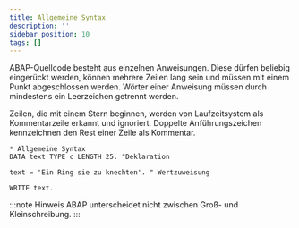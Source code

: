 ```yaml
---
title: Allgemeine Syntax
description: ''
sidebar_position: 10
tags: []
---
```


ABAP-Quellcode besteht aus einzelnen Anweisungen. Diese dürfen beliebig eingerückt werden, können mehrere Zeilen lang sein und müssen mit einem Punkt abgeschlossen werden. Wörter einer Anweisung müssen durch mindestens ein Leerzeichen getrennt werden.

Zeilen, die mit einem Stern beginnen, werden von Laufzeitsystem als Kommentarzeile erkannt und ignoriert. Doppelte Anführungszeichen kennzeichnen den Rest einer Zeile als Kommentar.

```abap
* Allgemeine Syntax
DATA text TYPE c LENGTH 25. "Deklaration

text = 'Ein Ring sie zu knechten'. " Wertzuweisung

WRITE text.
```

:::note Hinweis
ABAP unterscheidet nicht zwischen Groß- und Kleinschreibung.
:::